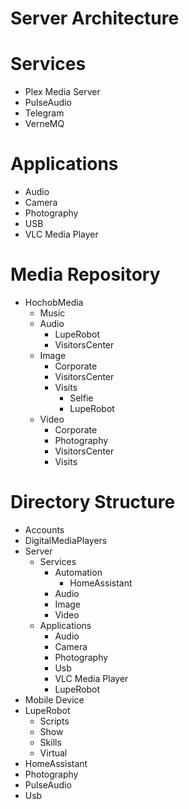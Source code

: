 # Server Architecture

# Services

- Plex Media Server
- PulseAudio
- Telegram
- VerneMQ

# Applications

- Audio
- Camera
- Photography
- USB
- VLC Media Player

# Media Repository

- HochobMedia
  - Music
  - Audio
    - LupeRobot
    - VisitorsCenter
  - Image
    - Corporate
    - VisitorsCenter
    - Visits
      - Selfie
      - LupeRobot
  - Video
    - Corporate
    - Photography
    - VisitorsCenter
    - Visits

# Directory Structure

- Accounts
- DigitalMediaPlayers
- Server
  - Services
    - Automation
      - HomeAssistant
    - Audio
    - Image
    - Video
  - Applications
    - Audio
    - Camera
    - Photography
    - Usb
    - VLC Media Player
    - LupeRobot
- Mobile Device
- LupeRobot
  - Scripts
  - Show
  - Skills
  - Virtual
- HomeAssistant
- Photography
- PulseAudio
- Usb


